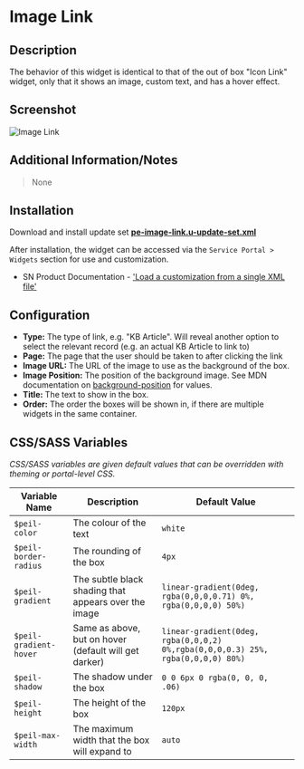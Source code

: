 # Image Link

## Description

The behavior of this widget is identical to that of the out of box "Icon Link" widget, only that it shows an image, custom text, and has a hover effect.

## Screenshot

![Image Link](https://raw.githubusercontent.com/platform-experience/serviceportal-widget-library/master/src/pe-image-link/images/pe-image-link.png)

## Additional Information/Notes

> None

## Installation

Download and install update set **[pe-image-link.u-update-set.xml](https://github.com/platform-experience/serviceportal-widget-library/blob/master/src/pe-image-link/pe-image-link.u-update-set.xml)**

After installation, the widget can be accessed via the `Service Portal > Widgets` section for use and customization.

* SN Product Documentation - ['Load a customization from a single XML file'](https://docs.servicenow.com/bundle/kingston-application-development/page/build/system-update-sets/task/t_SaveAnUpdateSetAsAnXMLFile.html)

## Configuration

* **Type:** The type of link, e.g. "KB Article". Will reveal another option to select the relevant record (e.g. an actual KB Article to link to)
* **Page:** The page that the user should be taken to after clicking the link
* **Image URL:** The URL of the image to use as the background of the box.
* **Image Position:** The position of the background image. See MDN documentation on [background-position](https://developer.mozilla.org/en-US/docs/Web/CSS/background-position) for values.
* **Title:** The text to show in the box.
* **Order:** The order the boxes will be shown in, if there are multiple widgets in the same container.

## CSS/SASS Variables

_CSS/SASS variables are given default values that can be overridden with theming or portal-level CSS._

| Variable Name          | Description                                           | Default Value                                                                  |
|------------------------|-------------------------------------------------------|--------------------------------------------------------------------------------|
| `$peil-color`          | The colour of the text                                | `white`                                                                          |
| `$peil-border-radius`  | The rounding of the box                               | `4px`                                                                           |
| `$peil-gradient`       | The subtle black shading that appears over the image  | `linear-gradient(0deg, rgba(0,0,0,0.71) 0%, rgba(0,0,0,0) 50%)`               |
| `$peil-gradient-hover` | Same as above, but on hover (default will get darker) | `linear-gradient(0deg, rgba(0,0,0,2) 0%,rgba(0,0,0,0.3) 25%, rgba(0,0,0,0) 80%)` |
| `$peil-shadow`         | The shadow under the box                              | `0 0 6px 0 rgba(0, 0, 0, .06)`                                                   |
| `$peil-height`         | The height of the box                                 | `120px  `                                                                        |
| `$peil-max-width`      | The maximum width that the box will expand to         |` auto `                                                                          |